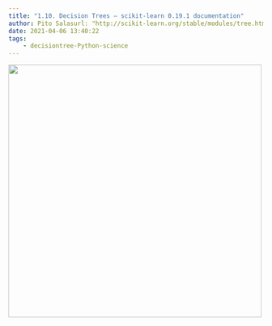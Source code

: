 ```yaml
---
title: "1.10. Decision Trees — scikit-learn 0.19.1 documentation"
author: Pito Salasurl: "http://scikit-learn.org/stable/modules/tree.html" cover: "https://rdl.ink/render/http%3A%2F%2Fscikit-learn.org%2Fstable%2Fmodules%2Ftree.html" 
date: 2021-04-06 13:40:22
tags:
    - decisiontree-Python-science
---
```

<img src=https://rdl.ink/render/http%3A%2F%2Fscikit-learn.org%2Fstable%2Fmodules%2Ftree.html width="500">


